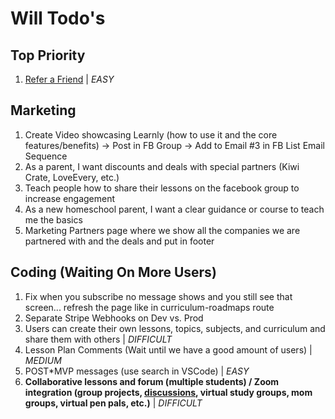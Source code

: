 # Will Todo's

## Top Priority

1. [Refer a Friend](<src/app/@dashboard/(pages)/account/AccountSubscriptionTab.tsx>) | _EASY_

## Marketing

1. Create Video showcasing Learnly (how to use it and the core features/benefits) -> Post in FB Group -> Add to Email #3 in FB List Email Sequence
2. As a parent, I want discounts and deals with special partners (Kiwi Crate, LoveEvery, etc.)
3. Teach people how to share their lessons on the facebook group to increase engagement
4. As a new homeschool parent, I want a clear guidance or course to teach me the basics
5. Marketing Partners page where we show all the companies we are partnered with and the deals and put in footer

## Coding (Waiting On More Users)

1. Fix when you subscribe no message shows and you still see that screen... refresh the page like in curriculum-roadmaps route
1. Separate Stripe Webhooks on Dev vs. Prod
1. Users can create their own lessons, topics, subjects, and curriculum and share them with others | _DIFFICULT_
1. Lesson Plan Comments (Wait until we have a good amount of users) | _MEDIUM_
1. POST\*MVP messages (use search in VSCode) | _EASY_
1. **Collaborative lessons and forum (multiple students) / Zoom integration (group projects, [discussions](https://cruip.com/demos/community/), virtual study groups, mom groups, virtual pen pals, etc.)** | _DIFFICULT_
